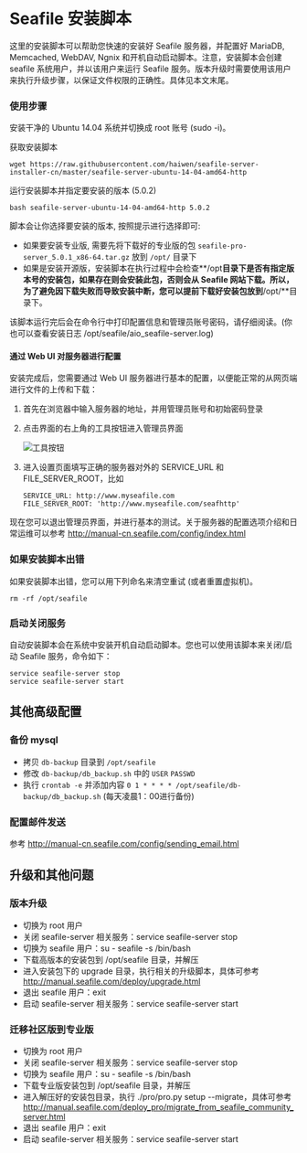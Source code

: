 # Seafile 安装脚本

这里的安装脚本可以帮助您快速的安装好 Seafile 服务器，并配置好 MariaDB, Memcached, WebDAV, Ngnix 和开机自动启动脚本。注意，安装脚本会创建 seafile 系统用户，并以该用户来运行 Seafile 服务。版本升级时需要使用该用户来执行升级步骤，以保证文件权限的正确性。具体见本文末尾。


### 使用步骤

安装干净的 Ubuntu 14.04 系统并切换成 root 账号 (sudo -i)。

获取安装脚本

```
wget https://raw.githubusercontent.com/haiwen/seafile-server-installer-cn/master/seafile-server-ubuntu-14-04-amd64-http
```

运行安装脚本并指定要安装的版本 (5.0.2)

```
bash seafile-server-ubuntu-14-04-amd64-http 5.0.2
```

脚本会让你选择要安装的版本, 按照提示进行选择即可:

* 如果要安装专业版, 需要先将下载好的专业版的包 `seafile-pro-server_5.0.1_x86-64.tar.gz` 放到 `/opt/` 目录下
* 如果是安装开源版，安装脚本在执行过程中会检查**/opt**目录下是否有指定版本号的安装包，如果存在则会安装此包，否则会从 Seafile 网站下载。所以，为了避免因下载失败而导致安装中断，您可以提前下载好安装包放到**/opt/**目录下。

该脚本运行完后会在命令行中打印配置信息和管理员账号密码，请仔细阅读。(你也可以查看安装日志 /opt/seafile/aio_seafile-server.log)

#### 通过 Web UI 对服务器进行配置

安装完成后，您需要通过 Web UI 服务器进行基本的配置，以便能正常的从网页端进行文件的上传和下载：

1. 首先在浏览器中输入服务器的地址，并用管理员账号和初始密码登录
2. 点击界面的右上角的工具按钮进入管理员界面
 
    ![工具按钮](http://manual-cn.seafile.com/images/tools-button.png)

3. 进入设置页面填写正确的服务器对外的 SERVICE_URL 和 FILE_SERVER_ROOT，比如

    ```
    SERVICE_URL: http://www.myseafile.com
    FILE_SERVER_ROOT: 'http://www.myseafile.com/seafhttp'
    ```
    
现在您可以退出管理员界面，并进行基本的测试。关于服务器的配置选项介绍和日常运维可以参考 http://manual-cn.seafile.com/config/index.html

### 如果安装脚本出错

如果安装脚本出错，您可以用下列命名来清空重试 (或者重置虚拟机)。

```
rm -rf /opt/seafile
```

### 启动关闭服务

自动安装脚本会在系统中安装开机自动启动脚本。您也可以使用该脚本来关闭/启动 Seafile 服务，命令如下：

    service seafile-server stop
    service seafile-server start


## 其他高级配置

### 备份 mysql

* 拷贝 `db-backup` 目录到 `/opt/seafile`
* 修改 `db-backup/db_backup.sh` 中的 `USER` `PASSWD`
* 执行 `crontab -e` 并添加内容 `0 1 * * * * /opt/seafile/db-backup/db_backup.sh` (每天凌晨1：00进行备份)

### 配置邮件发送

参考 http://manual-cn.seafile.com/config/sending_email.html

## 升级和其他问题

### 版本升级

* 切换为 root 用户
* 关闭 seafile-server 相关服务：service seafile-server stop
* 切换为 seafile 用户：su - seafile -s /bin/bash
* 下载高版本的安装包到 /opt/seafile 目录，并解压
* 进入安装包下的 upgrade 目录，执行相关的升级脚本，具体可参考 http://manual.seafile.com/deploy/upgrade.html
* 退出 seafile 用户：exit
* 启动 seafile-server 相关服务：service seafile-server start

### 迁移社区版到专业版

* 切换为 root 用户
* 关闭 seafile-server 相关服务：service seafile-server stop
* 切换为 seafile 用户：su - seafile -s /bin/bash
* 下载专业版安装包到 /opt/seafile 目录，并解压
* 进入解压好的安装包目录，执行 ./pro/pro.py setup --migrate，具体可参考 http://manual.seafile.com/deploy_pro/migrate_from_seafile_community_server.html
* 退出 seafile 用户：exit
* 启动 seafile-server 相关服务：service seafile-server start
